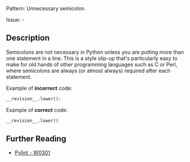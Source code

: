 Pattern: Unnecessary semicolon

Issue: -

## Description

Semicolons are not necessary in Python unless you are putting more than one statement in a line. This is a style slip-up that's particularly easy to make for old hands of other programming languages such as C or Perl, where semicolons are always (or almost always) required after each statement.


Example of **incorrect** code:

```python
__revision__.lower();
```

Example of **correct** code:

```python
__revision__.lower()
```

## Further Reading

* [Pylint - W0301](http://pylint-messages.wikidot.com/messages:w0301)
